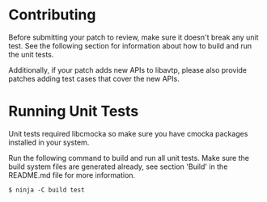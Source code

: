 # Contributing

Before submitting your patch to review, make sure it doesn't break any unit
test. See the following section for information about how to build and run
the unit tests.

Additionally, if your patch adds new APIs to libavtp, please also provide
patches adding test cases that cover the new APIs.

# Running Unit Tests

Unit tests required libcmocka so make sure you have cmocka packages installed
in your system.

Run the following command to build and run all unit tests. Make sure the build
system files are generated already, see section 'Build' in the README.md file
for more information.

```
$ ninja -C build test
```
